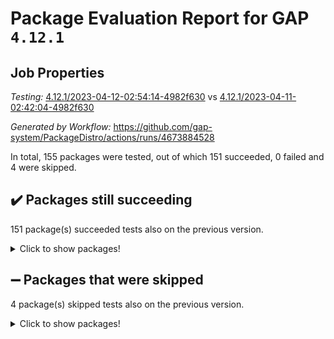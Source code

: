 # Package Evaluation Report for GAP `4.12.1`

## Job Properties

*Testing:* [4.12.1/2023-04-12-02:54:14-4982f630](https://github.com/gap-system/PackageDistro/blob/data/reports/4.12.1/2023-04-12-02:54:14-4982f630) vs [4.12.1/2023-04-11-02:42:04-4982f630](https://github.com/gap-system/PackageDistro/blob/data/reports/4.12.1/2023-04-11-02:42:04-4982f630)

*Generated by Workflow:* https://github.com/gap-system/PackageDistro/actions/runs/4673884528

In total, 155 packages were tested, out of which 151 succeeded, 0 failed and 4 were skipped.

## :heavy_check_mark: Packages still succeeding

151 package(s) succeeded tests also on the previous version.
<details><summary>Click to show packages!</summary>

- 4ti2interface 2023.02-04 [(success)](https://github.com/gap-system/PackageDistro/actions/runs/4673884528/jobs/8277762966)
- ace 5.6.2 [(success)](https://github.com/gap-system/PackageDistro/actions/runs/4673884528/jobs/8277763077)
- aclib 1.3.2 [(success)](https://github.com/gap-system/PackageDistro/actions/runs/4673884528/jobs/8277763175)
- agt 0.3.1 [(success)](https://github.com/gap-system/PackageDistro/actions/runs/4673884528/jobs/8277763288)
- alnuth 3.2.1 [(success)](https://github.com/gap-system/PackageDistro/actions/runs/4673884528/jobs/8277763407)
- anupq 3.3.0 [(success)](https://github.com/gap-system/PackageDistro/actions/runs/4673884528/jobs/8277763498)
- atlasrep 2.1.6 [(success)](https://github.com/gap-system/PackageDistro/actions/runs/4673884528/jobs/8277763586)
- autodoc 2022.10.20 [(success)](https://github.com/gap-system/PackageDistro/actions/runs/4673884528/jobs/8277763676)
- automata 1.15 [(success)](https://github.com/gap-system/PackageDistro/actions/runs/4673884528/jobs/8277763782)
- automgrp 1.3.2 [(success)](https://github.com/gap-system/PackageDistro/actions/runs/4673884528/jobs/8277763865)
- autpgrp 1.11 [(success)](https://github.com/gap-system/PackageDistro/actions/runs/4673884528/jobs/8277763945)
- cap 2023.04-01 [(success)](https://github.com/gap-system/PackageDistro/actions/runs/4673884528/jobs/8277764038)
- caratinterface 2.3.5 [(success)](https://github.com/gap-system/PackageDistro/actions/runs/4673884528/jobs/8277764135)
- cddinterface 2022.11.01 [(success)](https://github.com/gap-system/PackageDistro/actions/runs/4673884528/jobs/8277764215)
- circle 1.6.6 [(success)](https://github.com/gap-system/PackageDistro/actions/runs/4673884528/jobs/8277764297)
- classicpres 1.22 [(success)](https://github.com/gap-system/PackageDistro/actions/runs/4673884528/jobs/8277764380)
- cohomolo 1.6.11 [(success)](https://github.com/gap-system/PackageDistro/actions/runs/4673884528/jobs/8277764467)
- congruence 1.2.5 [(success)](https://github.com/gap-system/PackageDistro/actions/runs/4673884528/jobs/8277764548)
- corelg 1.56 [(success)](https://github.com/gap-system/PackageDistro/actions/runs/4673884528/jobs/8277764612)
- crime 1.6 [(success)](https://github.com/gap-system/PackageDistro/actions/runs/4673884528/jobs/8277764695)
- crisp 1.4.6 [(success)](https://github.com/gap-system/PackageDistro/actions/runs/4673884528/jobs/8277764774)
- crypting 0.10.4 [(success)](https://github.com/gap-system/PackageDistro/actions/runs/4673884528/jobs/8277764935)
- cryst 4.1.26 [(success)](https://github.com/gap-system/PackageDistro/actions/runs/4673884528/jobs/8277765016)
- crystcat 1.1.10 [(success)](https://github.com/gap-system/PackageDistro/actions/runs/4673884528/jobs/8277765091)
- ctbllib 1.3.5 [(success)](https://github.com/gap-system/PackageDistro/actions/runs/4673884528/jobs/8277765199)
- cubefree 1.19 [(success)](https://github.com/gap-system/PackageDistro/actions/runs/4673884528/jobs/8277765289)
- curlinterface 2.3.1 [(success)](https://github.com/gap-system/PackageDistro/actions/runs/4673884528/jobs/8277765381)
- cvec 2.8.1 [(success)](https://github.com/gap-system/PackageDistro/actions/runs/4673884528/jobs/8277765481)
- datastructures 0.3.0 [(success)](https://github.com/gap-system/PackageDistro/actions/runs/4673884528/jobs/8277765576)
- deepthought 1.0.6 [(success)](https://github.com/gap-system/PackageDistro/actions/runs/4673884528/jobs/8277765676)
- design 1.8 [(success)](https://github.com/gap-system/PackageDistro/actions/runs/4673884528/jobs/8277765784)
- difsets 2.3.1 [(success)](https://github.com/gap-system/PackageDistro/actions/runs/4673884528/jobs/8277765863)
- digraphs 1.6.2 [(success)](https://github.com/gap-system/PackageDistro/actions/runs/4673884528/jobs/8277765947)
- edim 1.3.7 [(success)](https://github.com/gap-system/PackageDistro/actions/runs/4673884528/jobs/8277766011)
- example 4.3.4 [(success)](https://github.com/gap-system/PackageDistro/actions/runs/4673884528/jobs/8277766087)
- examplesforhomalg 2023.02-04 [(success)](https://github.com/gap-system/PackageDistro/actions/runs/4673884528/jobs/8277766166)
- factint 1.6.3 [(success)](https://github.com/gap-system/PackageDistro/actions/runs/4673884528/jobs/8277766236)
- ferret 1.0.9 [(success)](https://github.com/gap-system/PackageDistro/actions/runs/4673884528/jobs/8277766349)
- fga 1.5.0 [(success)](https://github.com/gap-system/PackageDistro/actions/runs/4673884528/jobs/8277766431)
- fining 1.5.5 [(success)](https://github.com/gap-system/PackageDistro/actions/runs/4673884528/jobs/8277766532)
- float 1.0.3 [(success)](https://github.com/gap-system/PackageDistro/actions/runs/4673884528/jobs/8277766620)
- format 1.4.3 [(success)](https://github.com/gap-system/PackageDistro/actions/runs/4673884528/jobs/8277766722)
- forms 1.2.9 [(success)](https://github.com/gap-system/PackageDistro/actions/runs/4673884528/jobs/8277766820)
- fplsa 1.2.6 [(success)](https://github.com/gap-system/PackageDistro/actions/runs/4673884528/jobs/8277766965)
- fr 2.4.12 [(success)](https://github.com/gap-system/PackageDistro/actions/runs/4673884528/jobs/8277767094)
- francy 1.2.5 [(success)](https://github.com/gap-system/PackageDistro/actions/runs/4673884528/jobs/8277767188)
- fwtree 1.3 [(success)](https://github.com/gap-system/PackageDistro/actions/runs/4673884528/jobs/8277767334)
- gapdoc 1.6.6 [(success)](https://github.com/gap-system/PackageDistro/actions/runs/4673884528/jobs/8277767440)
- gauss 2023.02-04 [(success)](https://github.com/gap-system/PackageDistro/actions/runs/4673884528/jobs/8277767535)
- gaussforhomalg 2023.02-04 [(success)](https://github.com/gap-system/PackageDistro/actions/runs/4673884528/jobs/8277767664)
- gbnp 1.0.5 [(success)](https://github.com/gap-system/PackageDistro/actions/runs/4673884528/jobs/8277767759)
- generalizedmorphismsforcap 2023.03-01 [(success)](https://github.com/gap-system/PackageDistro/actions/runs/4673884528/jobs/8277767865)
- genss 1.6.8 [(success)](https://github.com/gap-system/PackageDistro/actions/runs/4673884528/jobs/8277767958)
- gradedmodules 2023.02-04 [(success)](https://github.com/gap-system/PackageDistro/actions/runs/4673884528/jobs/8277768069)
- gradedringforhomalg 2023.02-04 [(success)](https://github.com/gap-system/PackageDistro/actions/runs/4673884528/jobs/8277768178)
- grape 4.9.0 [(success)](https://github.com/gap-system/PackageDistro/actions/runs/4673884528/jobs/8277768292)
- groupoids 1.73 [(success)](https://github.com/gap-system/PackageDistro/actions/runs/4673884528/jobs/8277768405)
- grpconst 2.6.4 [(success)](https://github.com/gap-system/PackageDistro/actions/runs/4673884528/jobs/8277768500)
- guarana 0.96.3 [(success)](https://github.com/gap-system/PackageDistro/actions/runs/4673884528/jobs/8277768611)
- guava 3.18 [(success)](https://github.com/gap-system/PackageDistro/actions/runs/4673884528/jobs/8277768707)
- hap 1.54 [(success)](https://github.com/gap-system/PackageDistro/actions/runs/4673884528/jobs/8277768798)
- hapcryst 0.1.15 [(success)](https://github.com/gap-system/PackageDistro/actions/runs/4673884528/jobs/8277768882)
- hecke 1.5.3 [(success)](https://github.com/gap-system/PackageDistro/actions/runs/4673884528/jobs/8277768967)
- help 3.5 [(success)](https://github.com/gap-system/PackageDistro/actions/runs/4673884528/jobs/8277769048)
- homalg 2023.02-05 [(success)](https://github.com/gap-system/PackageDistro/actions/runs/4673884528/jobs/8277769144)
- homalgtocas 2023.02-04 [(success)](https://github.com/gap-system/PackageDistro/actions/runs/4673884528/jobs/8277769253)
- idrel 2.45 [(success)](https://github.com/gap-system/PackageDistro/actions/runs/4673884528/jobs/8277769340)
- images 1.3.1 [(success)](https://github.com/gap-system/PackageDistro/actions/runs/4673884528/jobs/8277769457)
- intpic 0.3.0 [(success)](https://github.com/gap-system/PackageDistro/actions/runs/4673884528/jobs/8277769539)
- io 4.8.1 [(success)](https://github.com/gap-system/PackageDistro/actions/runs/4673884528/jobs/8277769630)
- io_forhomalg 2023.02-04 [(success)](https://github.com/gap-system/PackageDistro/actions/runs/4673884528/jobs/8277769717)
- irredsol 1.4.4 [(success)](https://github.com/gap-system/PackageDistro/actions/runs/4673884528/jobs/8277769791)
- json 2.1.1 [(success)](https://github.com/gap-system/PackageDistro/actions/runs/4673884528/jobs/8277769893)
- jupyterkernel 1.5.0 [(success)](https://github.com/gap-system/PackageDistro/actions/runs/4673884528/jobs/8277769980)
- jupyterviz 1.5.6 [(success)](https://github.com/gap-system/PackageDistro/actions/runs/4673884528/jobs/8277770078)
- kan 1.35 [(success)](https://github.com/gap-system/PackageDistro/actions/runs/4673884528/jobs/8277770172)
- kbmag 1.5.11 [(success)](https://github.com/gap-system/PackageDistro/actions/runs/4673884528/jobs/8277770252)
- laguna 3.9.6 [(success)](https://github.com/gap-system/PackageDistro/actions/runs/4673884528/jobs/8277770321)
- liealgdb 2.2.1 [(success)](https://github.com/gap-system/PackageDistro/actions/runs/4673884528/jobs/8277770395)
- liepring 2.8 [(success)](https://github.com/gap-system/PackageDistro/actions/runs/4673884528/jobs/8277770505)
- liering 2.4.2 [(success)](https://github.com/gap-system/PackageDistro/actions/runs/4673884528/jobs/8277770602)
- linearalgebraforcap 2023.03-06 [(success)](https://github.com/gap-system/PackageDistro/actions/runs/4673884528/jobs/8277770680)
- localizeringforhomalg 2023.02-04 [(success)](https://github.com/gap-system/PackageDistro/actions/runs/4673884528/jobs/8277770751)
- loops 3.4.3 [(success)](https://github.com/gap-system/PackageDistro/actions/runs/4673884528/jobs/8277770834)
- lpres 1.0.3 [(success)](https://github.com/gap-system/PackageDistro/actions/runs/4673884528/jobs/8277770904)
- majoranaalgebras 1.5.1 [(success)](https://github.com/gap-system/PackageDistro/actions/runs/4673884528/jobs/8277771004)
- mapclass 1.4.6 [(success)](https://github.com/gap-system/PackageDistro/actions/runs/4673884528/jobs/8277771092)
- matgrp 0.70 [(success)](https://github.com/gap-system/PackageDistro/actions/runs/4673884528/jobs/8277771171)
- matricesforhomalg 2023.02-04 [(success)](https://github.com/gap-system/PackageDistro/actions/runs/4673884528/jobs/8277771277)
- modisom 2.5.4 [(success)](https://github.com/gap-system/PackageDistro/actions/runs/4673884528/jobs/8277771352)
- modulepresentationsforcap 2023.03-01 [(success)](https://github.com/gap-system/PackageDistro/actions/runs/4673884528/jobs/8277771423)
- modules 2023.02-04 [(success)](https://github.com/gap-system/PackageDistro/actions/runs/4673884528/jobs/8277771505)
- monoidalcategories 2023.03-04 [(success)](https://github.com/gap-system/PackageDistro/actions/runs/4673884528/jobs/8277771596)
- nconvex 2022.09-01 [(success)](https://github.com/gap-system/PackageDistro/actions/runs/4673884528/jobs/8277771677)
- nilmat 1.4.2 [(success)](https://github.com/gap-system/PackageDistro/actions/runs/4673884528/jobs/8277771761)
- nock 1.5 [(success)](https://github.com/gap-system/PackageDistro/actions/runs/4673884528/jobs/8277771845)
- normalizinterface 1.3.5 [(success)](https://github.com/gap-system/PackageDistro/actions/runs/4673884528/jobs/8277771941)
- nq 2.5.10 [(success)](https://github.com/gap-system/PackageDistro/actions/runs/4673884528/jobs/8277772052)
- numericalsgps 1.3.1 [(success)](https://github.com/gap-system/PackageDistro/actions/runs/4673884528/jobs/8277772161)
- openmath 11.5.3 [(success)](https://github.com/gap-system/PackageDistro/actions/runs/4673884528/jobs/8277772261)
- orb 4.9.0 [(success)](https://github.com/gap-system/PackageDistro/actions/runs/4673884528/jobs/8277772356)
- packagemanager 1.4.1 [(success)](https://github.com/gap-system/PackageDistro/actions/runs/4673884528/jobs/8277772469)
- patternclass 2.4.3 [(success)](https://github.com/gap-system/PackageDistro/actions/runs/4673884528/jobs/8277772590)
- permut 2.0.4 [(success)](https://github.com/gap-system/PackageDistro/actions/runs/4673884528/jobs/8277772688)
- polenta 1.3.10 [(success)](https://github.com/gap-system/PackageDistro/actions/runs/4673884528/jobs/8277772777)
- polymaking 0.8.6 [(success)](https://github.com/gap-system/PackageDistro/actions/runs/4673884528/jobs/8277772872)
- primgrp 3.4.4 [(success)](https://github.com/gap-system/PackageDistro/actions/runs/4673884528/jobs/8277773055)
- profiling 2.5.2 [(success)](https://github.com/gap-system/PackageDistro/actions/runs/4673884528/jobs/8277773264)
- qpa 1.34 [(success)](https://github.com/gap-system/PackageDistro/actions/runs/4673884528/jobs/8277773399)
- quagroup 1.8.3 [(success)](https://github.com/gap-system/PackageDistro/actions/runs/4673884528/jobs/8277773516)
- radiroot 2.9 [(success)](https://github.com/gap-system/PackageDistro/actions/runs/4673884528/jobs/8277773608)
- rcwa 4.7.1 [(success)](https://github.com/gap-system/PackageDistro/actions/runs/4673884528/jobs/8277773710)
- rds 1.8 [(success)](https://github.com/gap-system/PackageDistro/actions/runs/4673884528/jobs/8277773817)
- recog 1.4.2 [(success)](https://github.com/gap-system/PackageDistro/actions/runs/4673884528/jobs/8277773989)
- repndecomp 1.3.0 [(success)](https://github.com/gap-system/PackageDistro/actions/runs/4673884528/jobs/8277774083)
- repsn 3.1.1 [(success)](https://github.com/gap-system/PackageDistro/actions/runs/4673884528/jobs/8277774192)
- resclasses 4.7.3 [(success)](https://github.com/gap-system/PackageDistro/actions/runs/4673884528/jobs/8277774277)
- ringsforhomalg 2023.02-05 [(success)](https://github.com/gap-system/PackageDistro/actions/runs/4673884528/jobs/8277774363)
- sco 2023.02-04 [(success)](https://github.com/gap-system/PackageDistro/actions/runs/4673884528/jobs/8277774466)
- scscp 2.4.1 [(success)](https://github.com/gap-system/PackageDistro/actions/runs/4673884528/jobs/8277774585)
- semigroups 5.2.1 [(success)](https://github.com/gap-system/PackageDistro/actions/runs/4673884528/jobs/8277774720)
- sglppow 2.3 [(success)](https://github.com/gap-system/PackageDistro/actions/runs/4673884528/jobs/8277774805)
- sgpviz 0.999.5 [(success)](https://github.com/gap-system/PackageDistro/actions/runs/4673884528/jobs/8277774907)
- simpcomp 2.1.14 [(success)](https://github.com/gap-system/PackageDistro/actions/runs/4673884528/jobs/8277774999)
- singular 2023.02.09 [(success)](https://github.com/gap-system/PackageDistro/actions/runs/4673884528/jobs/8277775059)
- sl2reps 1.1 [(success)](https://github.com/gap-system/PackageDistro/actions/runs/4673884528/jobs/8277775129)
- sla 1.5.3 [(success)](https://github.com/gap-system/PackageDistro/actions/runs/4673884528/jobs/8277775218)
- smallgrp 1.5.2 [(success)](https://github.com/gap-system/PackageDistro/actions/runs/4673884528/jobs/8277775314)
- smallsemi 0.6.13 [(success)](https://github.com/gap-system/PackageDistro/actions/runs/4673884528/jobs/8277775424)
- sonata 2.9.6 [(success)](https://github.com/gap-system/PackageDistro/actions/runs/4673884528/jobs/8277775534)
- sophus 1.27 [(success)](https://github.com/gap-system/PackageDistro/actions/runs/4673884528/jobs/8277775618)
- spinsym 1.5.2 [(success)](https://github.com/gap-system/PackageDistro/actions/runs/4673884528/jobs/8277775733)
- standardff 0.9.4 [(success)](https://github.com/gap-system/PackageDistro/actions/runs/4673884528/jobs/8277775851)
- symbcompcc 1.3.2 [(success)](https://github.com/gap-system/PackageDistro/actions/runs/4673884528/jobs/8277775951)
- thelma 1.3 [(success)](https://github.com/gap-system/PackageDistro/actions/runs/4673884528/jobs/8277776036)
- tomlib 1.2.9 [(success)](https://github.com/gap-system/PackageDistro/actions/runs/4673884528/jobs/8277776125)
- toolsforhomalg 2023.03-01 [(success)](https://github.com/gap-system/PackageDistro/actions/runs/4673884528/jobs/8277776221)
- toric 1.9.5 [(success)](https://github.com/gap-system/PackageDistro/actions/runs/4673884528/jobs/8277776320)
- toricvarieties 2022.07.13 [(success)](https://github.com/gap-system/PackageDistro/actions/runs/4673884528/jobs/8277776416)
- transgrp 3.6.4 [(success)](https://github.com/gap-system/PackageDistro/actions/runs/4673884528/jobs/8277776516)
- ugaly 4.0.3 [(success)](https://github.com/gap-system/PackageDistro/actions/runs/4673884528/jobs/8277776628)
- unipot 1.5 [(success)](https://github.com/gap-system/PackageDistro/actions/runs/4673884528/jobs/8277776723)
- unitlib 4.2.0 [(success)](https://github.com/gap-system/PackageDistro/actions/runs/4673884528/jobs/8277776833)
- utils 0.82 [(success)](https://github.com/gap-system/PackageDistro/actions/runs/4673884528/jobs/8277776936)
- uuid 0.7 [(success)](https://github.com/gap-system/PackageDistro/actions/runs/4673884528/jobs/8277777059)
- walrus 0.9991 [(success)](https://github.com/gap-system/PackageDistro/actions/runs/4673884528/jobs/8277777182)
- wedderga 4.10.3 [(success)](https://github.com/gap-system/PackageDistro/actions/runs/4673884528/jobs/8277777305)
- xmod 2.91 [(success)](https://github.com/gap-system/PackageDistro/actions/runs/4673884528/jobs/8277777447)
- xmodalg 1.23 [(success)](https://github.com/gap-system/PackageDistro/actions/runs/4673884528/jobs/8277777627)
- yangbaxter 0.10.3 [(success)](https://github.com/gap-system/PackageDistro/actions/runs/4673884528/jobs/8277777739)
- zeromqinterface 0.14 [(success)](https://github.com/gap-system/PackageDistro/actions/runs/4673884528/jobs/8277777836)
</details>

## :heavy_minus_sign: Packages that were skipped

4 package(s) skipped tests also on the previous version.
<details><summary>Click to show packages!</summary>

- browse 1.8.21 [(skipped)](https://github.com/gap-system/PackageDistro/actions/runs/4673884528/jobs/8277545701)
- itc 1.5.1 [(skipped)](https://github.com/gap-system/PackageDistro/actions/runs/4673884528/jobs/8277545701)
- polycyclic 2.16 [(skipped)](https://github.com/gap-system/PackageDistro/actions/runs/4673884528/jobs/8277545701)
- xgap 4.31 [(skipped)](https://github.com/gap-system/PackageDistro/actions/runs/4673884528/jobs/8277545701)
</details>

